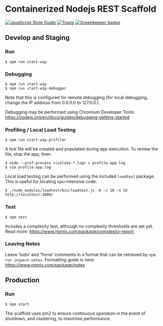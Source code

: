 # Containerized Nodejs REST Scaffold
[![JavaScript Style Guide](https://img.shields.io/badge/code_style-standard-brightgreen.svg)](https://standardjs.com)
[![Travis](https://travis-ci.org/bjvickers/base.svg?branch=master)](https://travis-ci.org/bjvickers/base) [![Greenkeeper badge](https://badges.greenkeeper.io/bjvickers/containerized-nodejs-rest-scaffold.svg)](https://greenkeeper.io/)

## Develop and Staging
### Run
```
$ npm run start-wip   
```

### Debugging
```
$ npm run start-wip   
$ npm run start-wip-debugger   
```

Note that this is configured for remote debugging (for local debugging,
change the IP address from 0.0.0.0 to 127.0.0.1. 

Debugging may be performed using Chromium Developer Tools:
https://nodejs.org/en/docs/guides/debugging-getting-started

### Profiling / Local Load Testing
```
$ npm run start-wip-profiler   
```

A tick file will be created and populated during app execution.
To review the file, stop the app, then:
```
$ node --prof-process <isolate-*.log> > profile-app.log
$ vim profile-app.log   
```

Local load testing can be performed using the included `loadtest` package.
This is useful for locating cpu-intensive code.
```
$ ./node_modules/loadtest/bin/loadtest.js -k -c 10 -n 10 http://localhost:3000/
```

### Test
```
$ npm test   
```
Includes a complexity test, although no complexity thresholds are set yet.
Read more: https://www.npmjs.com/package/complexity-report


### Leaving Notes
Leave 'todo' and 'fixme' comments in a format that can be retrieved by
`npm run inspect-notes`. Formatting guide is here: https://www.npmjs.com/package/notes



## Production
### Run
```
$ npm start   
```

The scaffold uses pm2 to ensure continuous operation in the event of shutdown, 
and clustering, to maximise performance.
